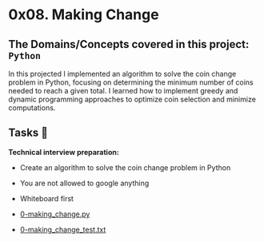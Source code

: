 # 0x08. Making Change
## The Domains/Concepts covered in this project: `Python`

In this projected I implemented an algorithm to solve the coin change problem in Python, focusing on determining the minimum number of coins needed to reach a given total. I learned how to implement greedy and dynamic programming approaches to optimize coin selection and minimize computations.

## Tasks :page_with_curl:

**Technical interview preparation:**

  * Create an algorithm to solve the coin change problem in Python
  * You are not allowed to google anything
  * Whiteboard first

  * [0-making_change.py](./0-making_change.py)
  * [0-making_change_test.txt](./0-making_change_test.txt)

